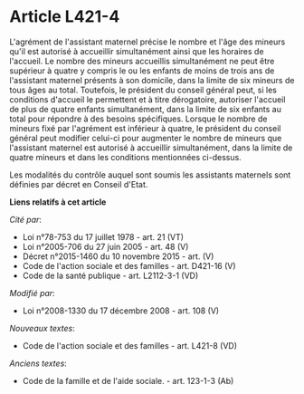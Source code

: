 # Article L421-4

L'agrément de l'assistant maternel précise le nombre et l'âge des mineurs qu'il est autorisé à accueillir simultanément ainsi
que les horaires de l'accueil. Le nombre des mineurs accueillis simultanément ne peut être supérieur à quatre y compris le ou
les enfants de moins de trois ans de l'assistant maternel présents à son domicile, dans la limite de six mineurs de tous âges
au total. Toutefois, le président du conseil général peut, si les conditions d'accueil le permettent et à titre dérogatoire,
autoriser l'accueil de plus de quatre enfants simultanément, dans la limite de six enfants au total pour répondre à des
besoins spécifiques. Lorsque le nombre de mineurs fixé par l'agrément est inférieur à quatre, le président du conseil général
peut modifier celui-ci pour augmenter le nombre de mineurs que l'assistant maternel est autorisé à accueillir simultanément,
dans la limite de quatre mineurs et dans les conditions mentionnées ci-dessus.

Les modalités du contrôle auquel sont soumis les assistants maternels sont définies par décret en Conseil d'Etat.

**Liens relatifs à cet article**

_Cité par_:

  - Loi n°78-753 du 17 juillet 1978 - art. 21 (VT)
  - Loi n°2005-706 du 27 juin 2005 - art. 48 (V)
  - Décret n°2015-1460 du 10 novembre 2015 - art. (V)
  - Code de l'action sociale et des familles - art. D421-16 (V)
  - Code de la santé publique - art. L2112-3-1 (VD)

_Modifié par_:

  - Loi n°2008-1330 du 17 décembre 2008 - art. 108 (V)

_Nouveaux textes_:

  - Code de l'action sociale et des familles - art. L421-8 (VD)

_Anciens textes_:

  - Code de la famille et de l'aide sociale. - art. 123-1-3 (Ab)
